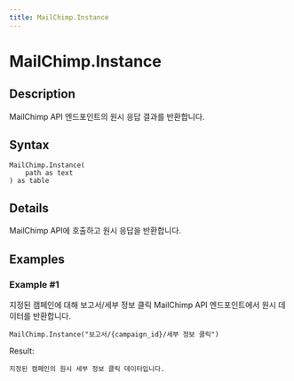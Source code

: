 ```yaml
---
title: MailChimp.Instance
---
```


# MailChimp.Instance


## Description

MailChimp API 엔드포인트의 원시 응답 결과를 반환합니다.


## Syntax

```powerquery
MailChimp.Instance(
    path as text
) as table
```


## Details

MailChimp API에 호출하고 원시 응답을 반환합니다.


## Examples

### Example #1 
지정된 캠페인에 대해 보고서/세부 정보 클릭 MailChimp API 엔드포인트에서 원시 데이터를 반환합니다.
```powerquery
MailChimp.Instance("보고서/{campaign_id}/세부 정보 클릭")
```

Result: 
```powerquery
지정된 캠페인의 원시 세부 정보 클릭 데이터입니다.
```



